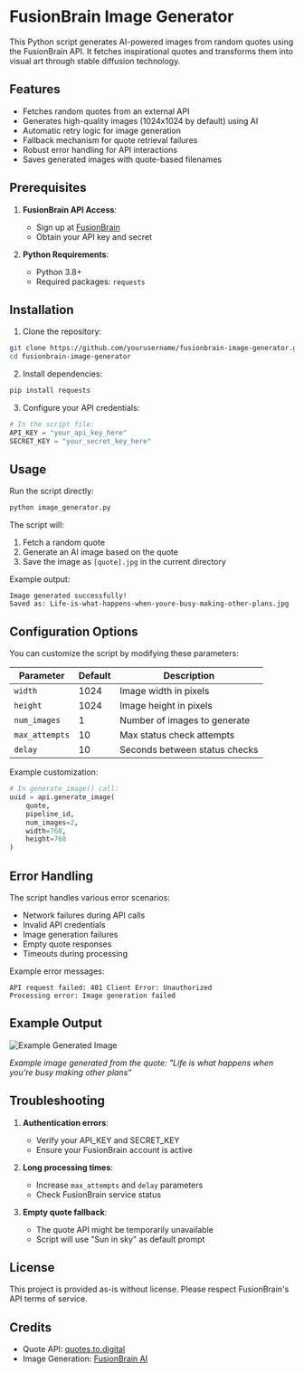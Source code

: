 # FusionBrain Image Generator

This Python script generates AI-powered images from random quotes using the FusionBrain API. It fetches inspirational quotes and transforms them into visual art through stable diffusion technology.

## Features

- Fetches random quotes from an external API
- Generates high-quality images (1024x1024 by default) using AI
- Automatic retry logic for image generation
- Fallback mechanism for quote retrieval failures
- Robust error handling for API interactions
- Saves generated images with quote-based filenames

## Prerequisites

1. **FusionBrain API Access**:
   - Sign up at [FusionBrain](https://fusionbrain.ai/)
   - Obtain your API key and secret

2. **Python Requirements**:
   - Python 3.8+
   - Required packages: `requests`

## Installation

1. Clone the repository:
```bash
git clone https://github.com/yourusername/fusionbrain-image-generator.git
cd fusionbrain-image-generator
```

2. Install dependencies:
```bash
pip install requests
```

3. Configure your API credentials:
```python
# In the script file:
API_KEY = "your_api_key_here"
SECRET_KEY = "your_secret_key_here"
```

## Usage

Run the script directly:
```bash
python image_generator.py
```

The script will:
1. Fetch a random quote
2. Generate an AI image based on the quote
3. Save the image as `[quote].jpg` in the current directory

Example output:
```
Image generated successfully!
Saved as: Life-is-what-happens-when-youre-busy-making-other-plans.jpg
```

## Configuration Options

You can customize the script by modifying these parameters:

| Parameter | Default | Description |
|-----------|---------|-------------|
| `width` | 1024 | Image width in pixels |
| `height` | 1024 | Image height in pixels |
| `num_images` | 1 | Number of images to generate |
| `max_attempts` | 10 | Max status check attempts |
| `delay` | 10 | Seconds between status checks |

Example customization:
```python
# In generate_image() call:
uuid = api.generate_image(
    quote, 
    pipeline_id,
    num_images=2,
    width=768,
    height=768
)
```

## Error Handling

The script handles various error scenarios:
- Network failures during API calls
- Invalid API credentials
- Image generation failures
- Empty quote responses
- Timeouts during processing

Example error messages:
```
API request failed: 401 Client Error: Unauthorized
Processing error: Image generation failed
```

## Example Output

![Example Generated Image](Life-is-what-happens-when-youre-busy-making-other-plans.jpg)

*Example image generated from the quote: "Life is what happens when you're busy making other plans"*

## Troubleshooting

1. **Authentication errors**:
   - Verify your API_KEY and SECRET_KEY
   - Ensure your FusionBrain account is active

2. **Long processing times**:
   - Increase `max_attempts` and `delay` parameters
   - Check FusionBrain service status

3. **Empty quote fallback**:
   - The quote API might be temporarily unavailable
   - Script will use "Sun in sky" as default prompt

## License

This project is provided as-is without license. Please respect FusionBrain's API terms of service.

## Credits

- Quote API: [quotes.to.digital](https://quotes.to.digital)
- Image Generation: [FusionBrain AI](https://fusionbrain.ai/)
